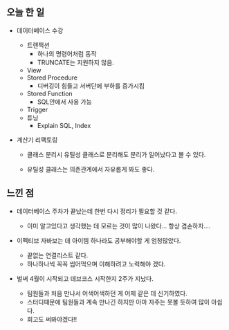 ## 오늘 한 일

- 데이터베이스 수강

	- 트랜잭션 
		- 하나의 명령어처럼 동작 
		- TRUNCATE는 지원하지 않음.
	- View 
	- Stored Procedure 
		- 디버깅이 힘들고 서버단에 부하를 증가시킴
	- Stored Function 
		- SQL안에서 사용 가능
	- Trigger 
	- 튜닝 
		- Explain SQL, Index 

- 계산기 리팩토링  

	- 클래스 분리시 유틸성 클래스로 분리해도 분리가 일어났다고 볼 수 있다.

	- 유틸성 클래스는 의존관계에서 자유롭게 봐도 좋다. 

		


## 느낀 점 

- 데이터베이스 주차가 끝났는데 한번 다시 정리가 필요할 것 같다.
	- 이미 알고있다고 생각했는 데 모르는 것이 많이 나왔다... 항상 겸손하자.... 
- 이펙티브 자바보는 데 아이템 하나라도 공부해야할 게 엄청많았다.
	-  끝없는 연결리스트 같다.
	- 하나하나씩 꼭꼭 씹어먹으며 이해하려고 노력해야 겠다.

- 벌써 4월이 시작되고 데브코스 시작한지 2주가 지났다. 
	- 팀원들과 처음 만나서 어색어색하던 게 어제 같은 데 신기하였다.
	- 스터디때문에 팀원들과 계속 만나긴 하지만 아마 자주는 못볼 듯하여 많이 아쉽다.
	- 회고도 써봐야겠다!!